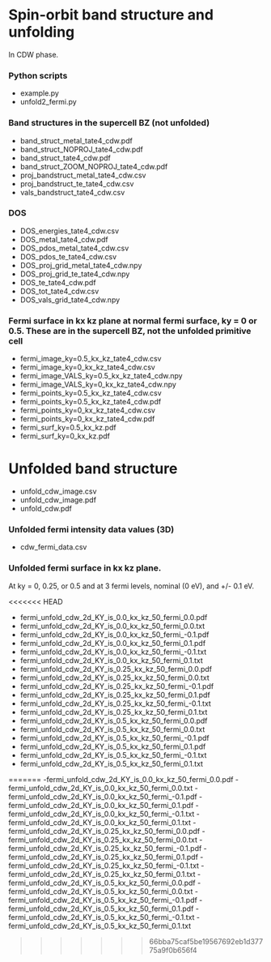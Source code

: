 # Spin-orbit band structure and unfolding

In CDW phase.

### Python scripts

- example.py
- unfold2_fermi.py


### Band structures in the supercell BZ (not unfolded)

- band_struct_metal_tate4_cdw.pdf
- band_struct_NOPROJ_tate4_cdw.pdf
- band_struct_tate4_cdw.pdf
- band_struct_ZOOM_NOPROJ_tate4_cdw.pdf
- proj_bandstruct_metal_tate4_cdw.csv
- proj_bandstruct_te_tate4_cdw.csv
- vals_bandstruct_tate4_cdw.csv

### DOS

- DOS_energies_tate4_cdw.csv
- DOS_metal_tate4_cdw.pdf
- DOS_pdos_metal_tate4_cdw.csv
- DOS_pdos_te_tate4_cdw.csv
- DOS_proj_grid_metal_tate4_cdw.npy
- DOS_proj_grid_te_tate4_cdw.npy
- DOS_te_tate4_cdw.pdf
- DOS_tot_tate4_cdw.csv
- DOS_vals_grid_tate4_cdw.npy

### Fermi surface in kx kz plane at normal fermi surface, ky = 0 or 0.5. These are in the supercell BZ, not the unfolded primitive cell

- fermi_image_ky=0.5_kx_kz_tate4_cdw.csv
- fermi_image_ky=0_kx_kz_tate4_cdw.csv
- fermi_image_VALS_ky=0.5_kx_kz_tate4_cdw.npy
- fermi_image_VALS_ky=0_kx_kz_tate4_cdw.npy
- fermi_points_ky=0.5_kx_kz_tate4_cdw.csv
- fermi_points_ky=0.5_kx_kz_tate4_cdw.pdf
- fermi_points_ky=0_kx_kz_tate4_cdw.csv
- fermi_points_ky=0_kx_kz_tate4_cdw.pdf
- fermi_surf_ky=0.5_kx_kz.pdf
- fermi_surf_ky=0_kx_kz.pdf 


# Unfolded band structure

- unfold_cdw_image.csv
- unfold_cdw_image.pdf
- unfold_cdw.pdf

### Unfolded fermi intensity data values (3D)

- cdw_fermi_data.csv


### Unfolded fermi surface in kx kz plane.  

At ky = 0, 0.25, or 0.5
and at 3 fermi levels, nominal (0 eV), and +/- 0.1 eV.

<<<<<<< HEAD
- fermi_unfold_cdw_2d_KY_is_0.0_kx_kz_50_fermi_0.0.pdf
- fermi_unfold_cdw_2d_KY_is_0.0_kx_kz_50_fermi_0.0.txt
- fermi_unfold_cdw_2d_KY_is_0.0_kx_kz_50_fermi_-0.1.pdf
- fermi_unfold_cdw_2d_KY_is_0.0_kx_kz_50_fermi_0.1.pdf
- fermi_unfold_cdw_2d_KY_is_0.0_kx_kz_50_fermi_-0.1.txt
- fermi_unfold_cdw_2d_KY_is_0.0_kx_kz_50_fermi_0.1.txt
- fermi_unfold_cdw_2d_KY_is_0.25_kx_kz_50_fermi_0.0.pdf
- fermi_unfold_cdw_2d_KY_is_0.25_kx_kz_50_fermi_0.0.txt
- fermi_unfold_cdw_2d_KY_is_0.25_kx_kz_50_fermi_-0.1.pdf
- fermi_unfold_cdw_2d_KY_is_0.25_kx_kz_50_fermi_0.1.pdf
- fermi_unfold_cdw_2d_KY_is_0.25_kx_kz_50_fermi_-0.1.txt
- fermi_unfold_cdw_2d_KY_is_0.25_kx_kz_50_fermi_0.1.txt
- fermi_unfold_cdw_2d_KY_is_0.5_kx_kz_50_fermi_0.0.pdf
- fermi_unfold_cdw_2d_KY_is_0.5_kx_kz_50_fermi_0.0.txt
- fermi_unfold_cdw_2d_KY_is_0.5_kx_kz_50_fermi_-0.1.pdf
- fermi_unfold_cdw_2d_KY_is_0.5_kx_kz_50_fermi_0.1.pdf
- fermi_unfold_cdw_2d_KY_is_0.5_kx_kz_50_fermi_-0.1.txt
- fermi_unfold_cdw_2d_KY_is_0.5_kx_kz_50_fermi_0.1.txt

=======
-fermi_unfold_cdw_2d_KY_is_0.0_kx_kz_50_fermi_0.0.pdf
-fermi_unfold_cdw_2d_KY_is_0.0_kx_kz_50_fermi_0.0.txt
-fermi_unfold_cdw_2d_KY_is_0.0_kx_kz_50_fermi_-0.1.pdf
-fermi_unfold_cdw_2d_KY_is_0.0_kx_kz_50_fermi_0.1.pdf
-fermi_unfold_cdw_2d_KY_is_0.0_kx_kz_50_fermi_-0.1.txt
-fermi_unfold_cdw_2d_KY_is_0.0_kx_kz_50_fermi_0.1.txt
-fermi_unfold_cdw_2d_KY_is_0.25_kx_kz_50_fermi_0.0.pdf
-fermi_unfold_cdw_2d_KY_is_0.25_kx_kz_50_fermi_0.0.txt
-fermi_unfold_cdw_2d_KY_is_0.25_kx_kz_50_fermi_-0.1.pdf
-fermi_unfold_cdw_2d_KY_is_0.25_kx_kz_50_fermi_0.1.pdf
-fermi_unfold_cdw_2d_KY_is_0.25_kx_kz_50_fermi_-0.1.txt
-fermi_unfold_cdw_2d_KY_is_0.25_kx_kz_50_fermi_0.1.txt
-fermi_unfold_cdw_2d_KY_is_0.5_kx_kz_50_fermi_0.0.pdf
-fermi_unfold_cdw_2d_KY_is_0.5_kx_kz_50_fermi_0.0.txt
-fermi_unfold_cdw_2d_KY_is_0.5_kx_kz_50_fermi_-0.1.pdf
-fermi_unfold_cdw_2d_KY_is_0.5_kx_kz_50_fermi_0.1.pdf
-fermi_unfold_cdw_2d_KY_is_0.5_kx_kz_50_fermi_-0.1.txt
-fermi_unfold_cdw_2d_KY_is_0.5_kx_kz_50_fermi_0.1.txt
>>>>>>> 66bba75caf5be19567692eb1d37775a9f0b656f4
